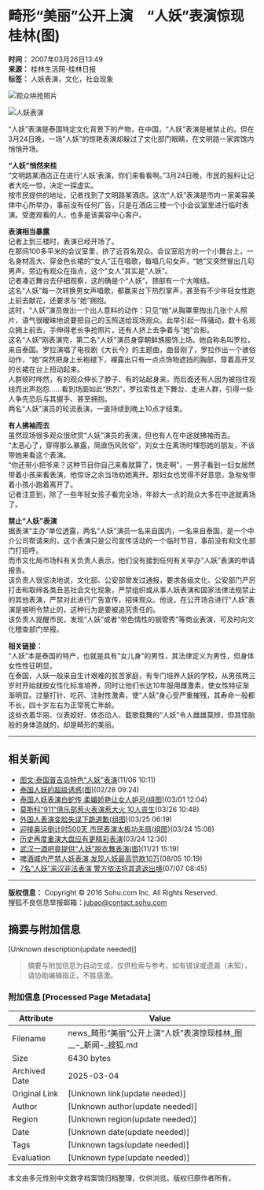 # 畸形“美丽”公开上演　“人妖”表演惊现桂林(图)

**时间：** 2007年03月26日13:49  
**来源：** 桂林生活网-桂林日报  
**标签：** 人妖表演，文化，社会现象

![观众哄抢照片](https://photocdn.sohu.com/20061229/Img247343560.gif)

![人妖表演](https://photocdn.sohu.com/20070326/Img248979591.jpg)

“人妖”表演是泰国特定文化背景下的产物，在中国，“人妖”表演是被禁止的。但在3月24日晚，一场“人妖”的惊艳表演却躲过了文化部门眼睛，在文明路一家宾馆内悄悄开场。

**“人妖”悄然来桂**  
“文明路某酒店正在进行‘人妖’表演，你们来看看啊。”3月24日晚，市民的报料让记者大吃一惊，决定一探虚实。  
按市民提供的地址，记者找到了文明路某酒店。这次“人妖”表演是市内一家美容美体中心所举办，事前没有任何广告，只是在酒店三楼一个小会议室里进行临时表演。受邀观看的人，也多是该美容中心客户。

**表演相当暴露**  
记者上到三楼时，表演已经开场了。  
在那间100多平米的会议室里，挤了近百名观众。会议室前方的一个小舞台上，一名身材高大、穿金色长裙的“女人”正在唱歌，每唱几句女声，“她”又突然冒出几句男声。旁边有观众在指点，这个“女人”其实是“人妖”。  
记者凑近舞台去仔细观察，这的确是个“人妖”，颈部有一个大喉结。  
这名“人妖”每一次转换男女声唱歌，都赢来台下热烈掌声，甚至有不少年轻女性跑上前去献花，还要求与“她”拥抱。  
这时，“人妖”演员做出一个出人意料的动作：只见“她”从胸罩里掏出几张个人照片，语气很暧昧地说要把自己的玉照送给现场观众。此举引起一阵骚动，数十名观众拥上前去，手伸得老长争抢照片，还有人挤上去争着与“她”合影。  
这名“人妖”刚表演完，第二名“人妖”演员身穿朝鲜族服饰上场。她自称名叫罗拉，来自泰国。罗拉演唱了电视剧《大长今》的主题曲，曲音刚了，罗拉作出一个骇俗动作，“她”突然把身上长袍褪下，裸露出只有一点点饰物遮挡的胸部，穿着高开叉的长裙在台上扭动起来。  
人群顿时哗然，有的观众伸长了脖子、有的站起身来，而后面还有人因为被挡住视线而出声抱怨……看到场面如此“热烈”，罗拉索性走下舞台、走进人群，引得一些人争先恐后与其握手、甚至拥抱。  
两名“人妖”演员的轮流表演，一直持续到晚上10点才结束。

**有人拂袖而去**  
虽然现场很多观众很欣赏“人妖”演员的表演，但也有人在中途就拂袖而去。  
“太恶心了，穿得那么暴露，简直伤风败俗”，刘女士在离场时埋怨她的朋友，不该带她来看这个表演。  
“你还带小把爷来？这种节目你自己来看就算了，快走啊”，一男子看到一妇女居然带着小孩来看表演，他惊讶之余当场劝她离开。那妇女也觉得不好意思，急匆匆带着小孩小跑着离开了。  
记者注意到，除了一些年轻女孩子看完全场，年龄大一点的观众大多在中途就离场了。

**禁止“人妖”表演**  
据表演“主办”单位透露，两名“人妖”演员一名来自国内，一名来自泰国，是一个中介公司帮请来的，这个表演只是公司宣传活动的一个临时节目，事前没有和文化部门打招呼。  
而市文化局市场科有关负责人表示，他们没有接到任何有关举办“人妖”表演的申请报告。  
该负责人很坚决地说，文化部、公安部曾发过通报，要求各级文化、公安部门严厉打击和取缔各类丑恶社会文化现象，严禁组织或从事人妖表演和国家法律法规禁止的其他表演，严禁对此进行广告宣传，招徕观众。他说，在公开场合进行“人妖”表演是被明令禁止的，这种行为是要被追究责任的。  
该负责人提醒市民，发现“人妖”或者“带色情性的钢管秀”等商业表演，可及时向文化稽查部门举报。

**相关链接：**  
“人妖”本是泰国的特产，也就是具有“女儿身”的男性，其法律定义为男性，但身体女性性征明显。  
在泰国，人妖一般来自生计艰难的贫苦家庭，有专门培养人妖的学校，从男孩两三岁时开始就按女性化标准培养，同时让他们长达10年服用雌激素，使女性特征渐渐明显。过量打针、吃药、注射性激素，使“人妖”身心受严重摧残，其寿命一般都不长，四十岁左右为正常死亡年龄。  
这些衣着华丽、仪表姣好、体态动人、载歌载舞的“人妖”令人雌雄莫辨，但其怪胎般的身体造就的，却是畸形的美丽。

---

## 相关新闻

- [图文:泰国普吉岛特色“人妖”表演](https://news.sohu.com/20061106/n246217660.shtml)(11/06 10:11)
- [泰国人妖的超级诱惑(图)](https://news.sohu.com/20070228/n248403411.shtml)(02/28 09:24)
- [泰国人妖表演白蛇传 柔媚娇艳让女人妒忌(组图)](https://news.sohu.com/20070301/n248437747.shtml)(03/01 12:04)
- [莫斯科“911”俱乐部惹火表演惹大火 10人丧生](https://news.sohu.com/20070326/n248974797.shtml)(03/26 10:48)
- [外国人表演变脸失误下跪道歉(组图)](https://news.sohu.com/20070325/n248950941.shtml)(03/25 06:19)
- [迎接奥运倒计时500天 市民表演太极功夫扇(组图)](https://news.sohu.com/20070324/n248945513.shtml)(03/24 15:08)
- [历史再度重演大盘应有更精彩表演](https://news.sohu.com/20070324/n248943763.shtml)(03/24 12:30)
- [武汉一酒吧竟提供“人妖”脱衣舞表演(图)](https://news.sohu.com/20061121/n246528030.shtml)(11/21 15:19)
- [啤酒城内严禁人妖表演 发现人妖最高罚款10万](https://news.sohu.com/20060805/n244634782.shtml)(08/05 10:19)
- [7名“人妖”来汉非法表演 警方依法将其遣返出境](https://news.sohu.com/20060707/n244140218.shtml)(07/07 08:45)

--- 

**版权信息：** Copyright © 2016 Sohu.com Inc. All Rights Reserved.  
搜狐不良信息举报邮箱：jubao@contact.sohu.com
<!-- tcd_original_link http://news.sohu.com/20070326/n248979590.shtml -->


## 摘要与附加信息

<!-- tcd_abstract -->
[Unknown description(update needed)]
<!-- tcd_abstract_end -->

> 摘要与附加信息为自动生成，仅供检索与参考。如有错误或遗漏（未知），请协助编辑指正，不胜感激。

### 附加信息 [Processed Page Metadata]

| Attribute       | Value                                  |
|-----------------|----------------------------------------|
| Filename        | news_畸形“美丽”公开上演“人妖”表演惊现桂林_图__-_新闻-_搜狐.md                             |
| Size            | 6430 bytes                           |
| Archived Date   | 2025-03-04                             |
| Original Link   | [Unknown link(update needed)]                       |
| Author          | [Unknown author(update needed)]                               |
| Region          | [Unknown region(update needed)]                               |
| Date            | [Unknown date(update needed)]                                 |
| Tags            | [Unknown tags(update needed)]                                 |
| Evaluation            | [Unknown type(update needed)]                                 |
<!-- tcd_table_end -->

本文由多元性别中文数字档案馆归档整理，仅供浏览。版权归原作者所有。
